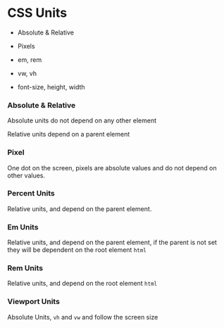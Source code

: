 # CSS Units

- Absolute & Relative

- Pixels

- em, rem

- vw, vh

- font-size, height, width

### Absolute & Relative

Absolute units do not depend on any other element

Relative units depend on a parent element 

### Pixel

One dot on the screen, pixels are absolute values and do not depend on other values.

### Percent Units

Relative units, and depend on the parent element.

### Em Units

Relative units, and depend on the parent element, if the parent is not set they will be dependent on the root element `html` 

### Rem Units

Relative units, and depend on the root element `html`

### Viewport Units

Absolute Units, `vh` and `vw` and follow the screen size
